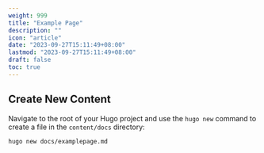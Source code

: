 ```yaml
---
weight: 999
title: "Example Page"
description: ""
icon: "article"
date: "2023-09-27T15:11:49+08:00"
lastmod: "2023-09-27T15:11:49+08:00"
draft: false
toc: true
---
```

## Create New Content

Navigate to the root of your Hugo project and use the `hugo new` command to create a file in the `content/docs` directory:

```shell
hugo new docs/examplepage.md
```
